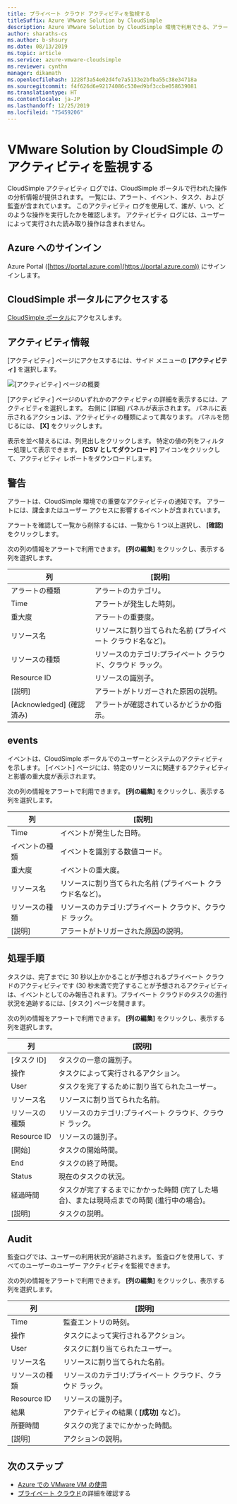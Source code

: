 ```yaml
---
title: プライベート クラウド アクティビティを監視する
titleSuffix: Azure VMware Solution by CloudSimple
description: Azure VMware Solution by CloudSimple 環境で利用できる、アラート、イベント、タスク、監査などのアクティビティに関する情報について説明します。
author: sharaths-cs
ms.author: b-shsury
ms.date: 08/13/2019
ms.topic: article
ms.service: azure-vmware-cloudsimple
ms.reviewer: cynthn
manager: dikamath
ms.openlocfilehash: 1228f3a54e02d4fe7a5133e2bfba55c38e34718a
ms.sourcegitcommit: f4f626d6e92174086c530ed9bf3ccbe058639081
ms.translationtype: HT
ms.contentlocale: ja-JP
ms.lasthandoff: 12/25/2019
ms.locfileid: "75459206"
---
```

# <a name="monitor-vmware-solution-by-cloudsimple-activity"></a>VMware Solution by CloudSimple のアクティビティを監視する

CloudSimple アクティビティ ログでは、CloudSimple ポータルで行われた操作の分析情報が提供されます。  一覧には、アラート、イベント、タスク、および監査が含まれています。  このアクティビティ ログを使用して、誰が、いつ、どのような操作を実行したかを確認します。  アクティビティ ログには、ユーザーによって実行された読み取り操作は含まれません。

## <a name="sign-in-to-azure"></a>Azure へのサインイン

Azure Portal ([https://portal.azure.com](https://portal.azure.com)) にサインインします。

## <a name="access-the-cloudsimple-portal"></a>CloudSimple ポータルにアクセスする

[CloudSimple ポータル](access-cloudsimple-portal.md)にアクセスします。

## <a name="activity-information"></a>アクティビティ情報

[アクティビティ] ページにアクセスするには、サイド メニューの **[アクティビティ]** を選択します。

![[アクティビティ] ページの概要](media/activity-page-overview.png)

[アクティビティ] ページのいずれかのアクティビティの詳細を表示するには、アクティビティを選択します。 右側に [詳細] パネルが表示されます。 パネルに表示されるアクションは、アクティビティの種類によって異なります。 パネルを閉じるには、 **[X]** をクリックします。

表示を並べ替えるには、列見出しをクリックします。  特定の値の列をフィルター処理して表示できます。  **[CSV としてダウンロード]** アイコンをクリックして、アクティビティ レポートをダウンロードします。

## <a name="alerts"></a>警告

アラートは、CloudSimple 環境での重要なアクティビティの通知です。  アラートには、課金またはユーザー アクセスに影響するイベントが含まれています。

アラートを確認して一覧から削除するには、一覧から 1 つ以上選択し、 **[確認]** をクリックします。

次の列の情報をアラートで利用できます。 **[列の編集]** をクリックし、表示する列を選択します。

| 列 | [説明] |
------------ | ------------- |
| アラートの種類 | アラートのカテゴリ。|
| Time | アラートが発生した時刻。 |
| 重大度 | アラートの重要度。|
| リソース名 | リソースに割り当てられた名前 (プライベート クラウド名など)。 |
| リソースの種類 | リソースのカテゴリ:プライベート クラウド、クラウド ラック。 |
| Resource ID | リソースの識別子。 |
| [説明] | アラートがトリガーされた原因の説明。 |
| [Acknowledged] (確認済み) | アラートが確認されているかどうかの指示。 |

## <a name="events"></a>events

イベントは、CloudSimple ポータルでのユーザーとシステムのアクティビティを示します。 [イベント] ページには、特定のリソースに関連するアクティビティと影響の重大度が表示されます。

次の列の情報をアラートで利用できます。 **[列の編集]** をクリックし、表示する列を選択します。

| 列 | [説明] |
------------ | ------------- |
| Time | イベントが発生した日時。 |
| イベントの種類 | イベントを識別する数値コード。 |
| 重大度 | イベントの重大度。|
| リソース名 | リソースに割り当てられた名前 (プライベート クラウド名など)。 |
| リソースの種類 | リソースのカテゴリ:プライベート クラウド、クラウド ラック。 |
| [説明] | アラートがトリガーされた原因の説明。 |

## <a name="tasks"></a>処理手順

タスクは、完了までに 30 秒以上かかることが予想されるプライベート クラウドのアクティビティです (30 秒未満で完了することが予想されるアクティビティは、イベントとしてのみ報告されます)。プライベート クラウドのタスクの進行状況を追跡するには、[タスク] ページを開きます。

次の列の情報をアラートで利用できます。 **[列の編集]** をクリックし、表示する列を選択します。

| 列 | [説明] |
------------ | ------------- |
| [タスク ID] | タスクの一意の識別子。 |
| 操作 | タスクによって実行されるアクション。 |
| User | タスクを完了するために割り当てられたユーザー。 |
| リソース名 | リソースに割り当てられた名前。 |
| リソースの種類 | リソースのカテゴリ:プライベート クラウド、クラウド ラック。 |
| Resource ID | リソースの識別子。 |
| [開始] | タスクの開始時間。 |
| End | タスクの終了時間。 |
| Status | 現在のタスクの状況。 |
| 経過時間 | タスクが完了するまでにかかった時間 (完了した場合)、または現時点までの時間 (進行中の場合)。 |
| [説明] | タスクの説明。 |

## <a name="audit"></a>Audit

監査ログでは、ユーザーの利用状況が追跡されます。 監査ログを使用して、すべてのユーザーのユーザー アクティビティを監視できます。

次の列の情報をアラートで利用できます。 **[列の編集]** をクリックし、表示する列を選択します。

| 列 | [説明] |
------------ | ------------- |
| Time | 監査エントリの時刻。 |
| 操作 | タスクによって実行されるアクション。 |
| User | タスクに割り当てられたユーザー。 |
| リソース名 | リソースに割り当てられた名前。 |
| リソースの種類 | リソースのカテゴリ:プライベート クラウド、クラウド ラック。 |
| Resource ID | リソースの識別子。 |
| 結果 | アクティビティの結果 ( **[成功]** など)。 |
| 所要時間 | タスクの完了までにかかった時間。 |
| [説明] | アクションの説明。 |

## <a name="next-steps"></a>次のステップ

* [Azure での VMware VM の使用](quickstart-create-vmware-virtual-machine.md)
* [プライベート クラウド](cloudsimple-private-cloud.md)の詳細を確認する
